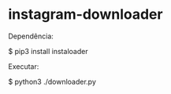 # instagram-downloader

Dependência:

$ pip3 install instaloader

Executar:

$ python3 ./downloader.py
